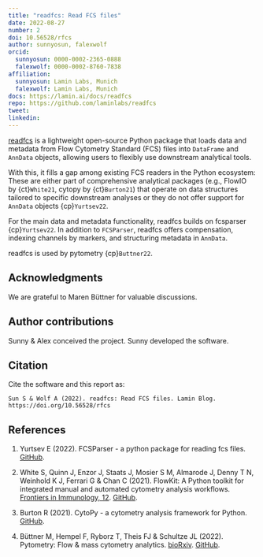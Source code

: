 ```yaml
---
title: "readfcs: Read FCS files"
date: 2022-08-27
number: 2
doi: 10.56528/rfcs
author: sunnyosun, falexwolf
orcid:
  sunnyosun: 0000-0002-2365-0888
  falexwolf: 0000-0002-8760-7838
affiliation:
  sunnyosun: Lamin Labs, Munich
  falexwolf: Lamin Labs, Munich
docs: https://lamin.ai/docs/readfcs
repo: https://github.com/laminlabs/readfcs
tweet:
linkedin:
---
```


[readfcs](https://lamin.ai/docs/readfcs) is a lightweight open-source Python package that loads data and metadata from Flow Cytometry Standard (FCS) files into `DataFrame` and `AnnData` objects, allowing users to flexibly use downstream analytical tools.

With this, it fills a gap among existing FCS readers in the Python ecosystem: These are either part of comprehensive analytical packages (e.g., FlowIO by {ct}`White21`, cytopy by {ct}`Burton21`) that operate on data structures tailored to specific downstream analyses or they do not offer support for `AnnData` objects {cp}`Yurtsev22`.

For the main data and metadata functionality, readfcs builds on fcsparser {cp}`Yurtsev22`.
In addition to `FCSParser`, readfcs offers compensation, indexing channels by markers, and structuring metadata in `AnnData`.

readfcs is used by pytometry {cp}`Buttner22`.

## Acknowledgments

We are grateful to Maren Büttner for valuable discussions.

## Author contributions

Sunny & Alex conceived the project.
Sunny developed the software.

## Citation

Cite the software and this report as:

```
Sun S & Wolf A (2022). readfcs: Read FCS files. Lamin Blog. https://doi.org/10.56528/rfcs
```

## References

<ol>

<li id="Yurtsev22">

Yurtsev E (2022). FCSParser - a python package for reading fcs files. [GitHub](https://github.com/eyurtsev/fcsparser).

</li><li id="White21">

White S, Quinn J, Enzor J, Staats J, Mosier S M, Almarode J, Denny T N, Weinhold K J, Ferrari G & Chan C (2021). FlowKit: A Python toolkit for integrated manual and automated cytometry analysis workflows. [Frontiers in Immunology, 12](https://doi.org/10.3389/fimmu.2021.768541). [GitHub](https://github.com/whitews/flowio).

</li><li id="Burton21">

Burton R (2021). CytoPy - a cytometry analysis framework for Python. [GitHub](https://github.com/burtonrj/CytoPy).

</li><li id="Buttner22">

Büttner M, Hempel F, Ryborz T, Theis FJ & Schultze JL (2022). Pytometry: Flow & mass cytometry analytics. [bioRxiv](https://doi.org/10.1101/2022.10.10.511546). [GitHub](https://github.com/buettnerlab/pytometry).

</li>

</ol>
